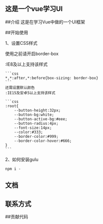 ## 这是一个vue学习UI

##介绍 
这是在学习Vue中做的一个UI框架

##开始使用

1、设置CSS样式

使用之前请开启border-box

:IE8及以上支持该样式
    
    ```css
    *,*:after,*:before{box-sizing: border-box}
    ```
    还需设置默认颜色
    :IE15及安卓5以上支持该样式
    
    ```css
    :root{
        --button-height:32px;
        --button-bg:white;
        --button-active-bg:#eee;
        --button-radius:4px;
        --font-size:14px;
        --color:#333;
        --border-color:#999;
        --border-color-hover:#666;
    }
    ```
 2、如何安装gulu
 
`npm i -`   
 
## 文档
## 联系方式
##贡献代码
